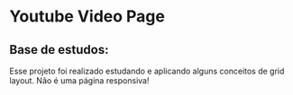 # Youtube Video Page

## Base de estudos:

Esse projeto foi realizado estudando e aplicando alguns conceitos de grid layout. Não é uma página responsiva!
